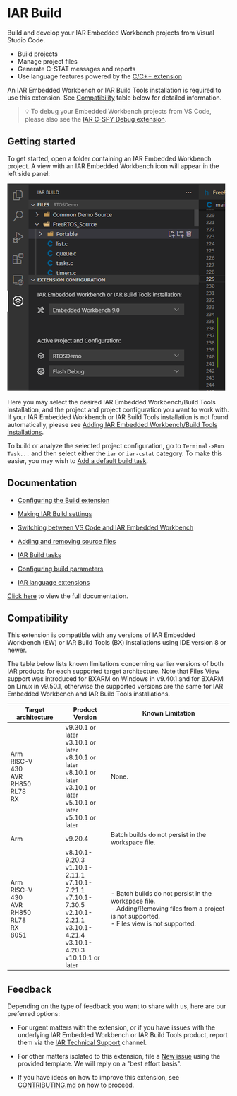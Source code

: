 # IAR Build

Build and develop your IAR Embedded Workbench projects from Visual Studio Code.

* Build projects
* Manage project files
* Generate C-STAT messages and reports
* Use language features powered by the [C/C++ extension](https://marketplace.visualstudio.com/items?itemName=ms-vscode.cpptools)

An IAR Embedded Workbench or IAR Build Tools installation is required to use this extension. See [Compatibility](#compatibility) table below for detailed information.

> 💡️ To debug your Embedded Workbench projects from VS Code, please also see the [IAR C-SPY Debug extension](https://marketplace.visualstudio.com/items?itemName=iarsystems.iar-debug).

## Getting started

To get started, open a folder containing an IAR Embedded Workbench project.
A view with an IAR Embedded Workbench icon will appear in the left side panel:

![side bar view](https://raw.githubusercontent.com/IARSystems/iar-vsc-build/master/images/readme/sidebar.png)

Here you may select the desired IAR Embedded Workbench/Build Tools installation,
and the project and project configuration you want to work with. If your IAR Embedded Workbench or IAR Build Tools installation
is not found automatically, please see [Adding IAR Embedded Workbench/Build Tools installations](https://github.com/IARSystems/iar-vsc-build/blob/master/docs/README.md).

To build or analyze the selected project configuration, go to `Terminal->Run Task...` and then select either the `iar` or `iar-cstat` category.
To make this easier, you may wish to [Add a default build task](https://github.com/IARSystems/iar-vsc-build/blob/master/docs/README.md#setting-a-default-iar-build-task).

## Documentation

* [Configuring the Build extension](https://github.com/IARSystems/iar-vsc-build/blob/master/docs/README.md#ConfigExtension)

* [Making IAR Build settings](https://github.com/IARSystems/iar-vsc-build/blob/master/docs/README.md#iarbuildsettings)

* [Switching between VS Code and IAR Embedded Workbench](https://github.com/IARSystems/iar-vsc-build/blob/master/docs/README.md#SwitchingVSCodeEW)

* [Adding and removing source files](https://github.com/IARSystems/iar-vsc-build/blob/master/docs/README.md#AddingRemovingFiles)

* [IAR Build tasks](https://github.com/IARSystems/iar-vsc-build/blob/master/docs/README.md#IARBuildTasks)

* [Configuring build parameters](https://github.com/IARSystems/iar-vsc-build/blob/master/docs/README.md#ConfigBuildParameters)

* [IAR language extensions](https://github.com/IARSystems/iar-vsc-build/blob/master/docs/README.md#IARLanguageExtensions)

[Click here](https://github.com/IARSystems/iar-vsc-build/blob/master/docs/README.md) to view the full documentation.

## Compatibility

This extension is compatible with any versions of IAR Embedded Workbench (EW) or IAR Build Tools (BX) installations using IDE version 8 or newer.

The table below lists known limitations concerning earlier versions of both IAR products for each supported target architecture. Note that Files View support was introduced for BXARM on Windows in v9.40.1 and for BXARM on Linux in v9.50.1, otherwise the supported versions are the same for IAR Embedded Workbench and IAR Build Tools installations.

| Target architecture | Product Version | Known Limitation
|---------------------|-----------------|-----------
| Arm<br>RISC-V<br>430<br>AVR<br>RH850<br>RL78<br>RX | v9.30.1 or later <br>v3.10.1 or later <br>v8.10.1 or later <br>v8.10.1 or later <br>v3.10.1 or later <br>v5.10.1 or later <br>v5.10.1 or later | None.
| Arm | v9.20.4 | Batch builds do not persist in the workspace file.
| Arm<br>RISC-V<br>430<br>AVR<br>RH850<br>RL78<br>RX<br>8051 | v8.10.1-9.20.3 <br>v1.10.1-2.11.1 <br>v7.10.1-7.21.1 <br>v7.10.1-7.30.5 <br>v2.10.1-2.21.1 <br>v3.10.1-4.21.4 <br>v3.10.1-4.20.3 <br>v10.10.1 or later | - Batch builds do not persist in the workspace file.<br>- Adding/Removing files from a project is not supported.<br>- Files view is not supported.

## Feedback

Depending on the type of feedback you want to share with us, here are our preferred options:

* For urgent matters with the extension, or if you have issues with the underlying IAR Embedded Workbench or IAR Build Tools product, report them via the [IAR Technical Support](https://www.iar.com/knowledge/support/request-technical-support/) channel.

* For other matters isolated to this extension, file a [New issue](https://github.com/IARSystems/iar-vsc-build/issues/new/choose) using the provided template. We will reply on a "best effort basis".

* If you have ideas on how to improve this extension, see [CONTRIBUTING.md](https://github.com/IARSystems/iar-vsc-build/blob/master/CONTRIBUTING.md) on how to proceed.
